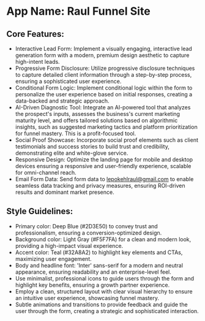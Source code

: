# **App Name**: Raul Funnel Site

## Core Features:

- Interactive Lead Form: Implement a visually engaging, interactive lead generation form with a modern, premium design aesthetic to capture high-intent leads.
- Progressive Form Disclosure: Utilize progressive disclosure techniques to capture detailed client information through a step-by-step process, ensuring a sophisticated user experience.
- Conditional Form Logic: Implement conditional logic within the form to personalize the user experience based on initial responses, creating a data-backed and strategic approach.
- AI-Driven Diagnostic Tool: Integrate an AI-powered tool that analyzes the prospect's inputs, assesses the business's current marketing maturity level, and offers tailored solutions based on algorithmic insights, such as suggested marketing tactics and platform prioritization for funnel mastery. This is a profit-focused tool.
- Social Proof Showcase: Incorporate social proof elements such as client testimonials and success stories to build trust and credibility, demonstrating elite and white-glove service.
- Responsive Design: Optimize the landing page for mobile and desktop devices ensuring a responsive and user-friendly experience, scalable for omni-channel reach.
- Email Form Data: Send form data to lepokehlraul@gmail.com to enable seamless data tracking and privacy measures, ensuring ROI-driven results and dominant market presence.

## Style Guidelines:

- Primary color: Deep Blue (#2D3E50) to convey trust and professionalism, ensuring a conversion-optimized design.
- Background color: Light Gray (#F5F7FA) for a clean and modern look, providing a high-impact visual experience.
- Accent color: Teal (#32A8A2) to highlight key elements and CTAs, maximizing user engagement.
- Body and headline font: 'Inter' sans-serif for a modern and neutral appearance, ensuring readability and an enterprise-level feel.
- Use minimalist, professional icons to guide users through the form and highlight key benefits, ensuring a growth partner experience.
- Employ a clean, structured layout with clear visual hierarchy to ensure an intuitive user experience, showcasing funnel mastery.
- Subtle animations and transitions to provide feedback and guide the user through the form, creating a strategic and sophisticated interaction.